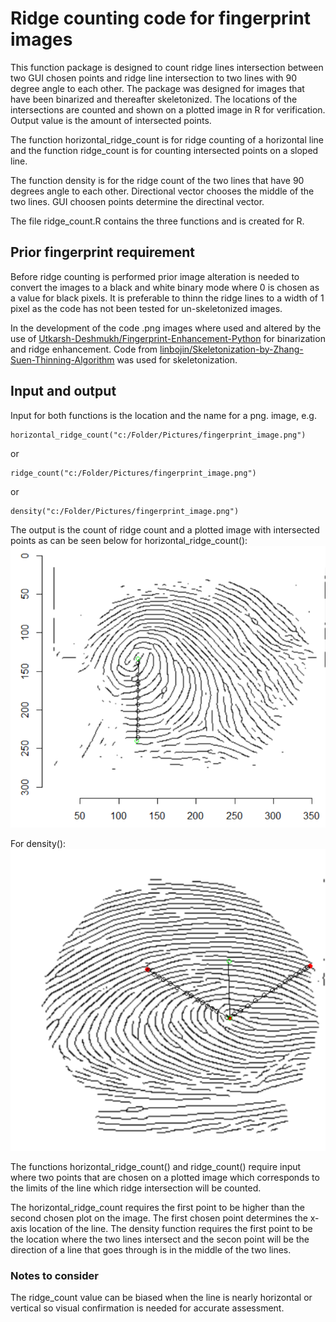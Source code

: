 # Ridge counting code for fingerprint images
This function package is designed to count ridge lines intersection between two GUI chosen points and ridge line intersection to two lines with 90 degree angle to each other. The package was designed for images that have been binarized and thereafter skeletonized. The locations of the intersections are counted and shown on a plotted image in R for verification. Output value is the amount of intersected points. 

The function horizontal_ridge_count is for ridge counting of a horizontal line and the function ridge_count is for counting intersected points on a sloped line. 

The function density is for the ridge count of the two lines that have 90 degrees angle to each other. Directional vector chooses the middle of the two lines. GUI choosen points determine the directinal vector. 

The file ridge_count.R contains the three functions and is created for R.

## Prior fingerprint requirement
Before ridge counting is performed prior image alteration is needed to convert the images to a black and white binary mode where 0 is chosen as a value for black pixels. It is preferable to thinn the ridge lines to a width of 1 pixel as the code has not been tested for un-skeletonized images. 

In the development of the code .png images where used and altered by the use of [Utkarsh-Deshmukh/Fingerprint-Enhancement-Python](https://github.com/Utkarsh-Deshmukh/Fingerprint-Enhancement-Python) for binarization and ridge enhancement. Code from [linbojin/Skeletonization-by-Zhang-Suen-Thinning-Algorithm](https://github.com/linbojin/Skeletonization-by-Zhang-Suen-Thinning-Algorithm) was used for skeletonization.  

## Input and output
Input for both functions is the location and the name for a png. image, e.g.
```
horizontal_ridge_count("c:/Folder/Pictures/fingerprint_image.png")
```
or

```
ridge_count("c:/Folder/Pictures/fingerprint_image.png")
```

or

```
density("c:/Folder/Pictures/fingerprint_image.png")
```

The output is the count of ridge count and a plotted image with intersected points as can be seen below for horizontal_ridge_count():
![This is an image](test.png)

For density():
![This is an image](test2.png)


The functions horizontal_ridge_count() and ridge_count() require input where two points that are chosen on a plotted image which corresponds to the limits of the line which ridge intersection will be counted.


The horizontal_ridge_count requires the first point to be higher than the second chosen plot on the image. The first chosen point determines the x-axis location of the line. 
The density function requires the first point to be the location where the two lines intersect and the secon point will be the direction of a line that goes through is in the middle of the two lines. 

### Notes to consider

The ridge_count value can be biased when the line is nearly horizontal or vertical so visual confirmation is needed for accurate assessment.

